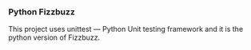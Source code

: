 ### Python Fizzbuzz

This project uses unittest — Python Unit testing framework and it is the python version
of Fizzbuzz.
